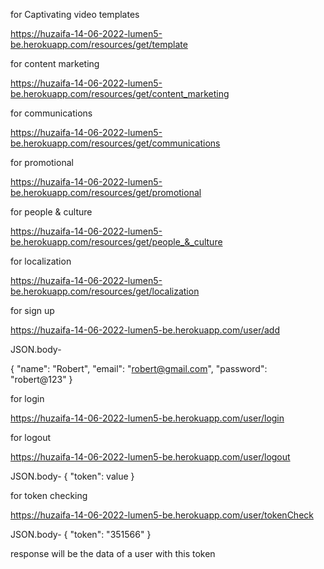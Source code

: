 for Captivating video templates

https://huzaifa-14-06-2022-lumen5-be.herokuapp.com/resources/get/template

for content marketing

https://huzaifa-14-06-2022-lumen5-be.herokuapp.com/resources/get/content_marketing

for communications

https://huzaifa-14-06-2022-lumen5-be.herokuapp.com/resources/get/communications

for promotional

https://huzaifa-14-06-2022-lumen5-be.herokuapp.com/resources/get/promotional

for people & culture

https://huzaifa-14-06-2022-lumen5-be.herokuapp.com/resources/get/people_&_culture

for localization

https://huzaifa-14-06-2022-lumen5-be.herokuapp.com/resources/get/localization


for sign up

https://huzaifa-14-06-2022-lumen5-be.herokuapp.com/user/add

JSON.body-

{
  "name": "Robert",
  "email": "robert@gmail.com",
  "password": "robert@123"
}

for login

https://huzaifa-14-06-2022-lumen5-be.herokuapp.com/user/login

for logout

https://huzaifa-14-06-2022-lumen5-be.herokuapp.com/user/logout

JSON.body-
{
   "token": value
}

for token checking

https://huzaifa-14-06-2022-lumen5-be.herokuapp.com/user/tokenCheck

JSON.body-
{
  "token": "351566"
}

response will be the data of a user with this token
